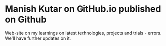 # Manish Kutar on GitHub.io published on Github
Web-site on my learnings on latest technologies, projects and trials - errors.
We'll have further updates on it.
